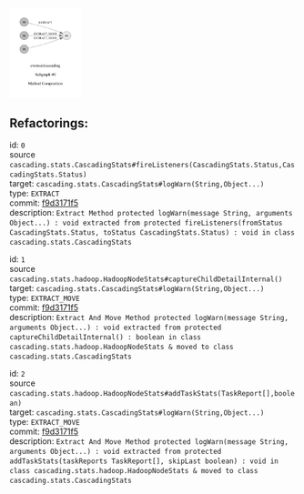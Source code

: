 <img src=subgraph_atomic_0.svg width=25%>

## Refactorings:

id: `0`\
source `cascading.stats.CascadingStats#fireListeners(CascadingStats.Status,CascadingStats.Status)`\
target: `cascading.stats.CascadingStats#logWarn(String,Object...)`\
type: `EXTRACT`\
commit: [f9d3171f5](https://github.com/cwensel/cascading/commit/f9d3171f5020da5c359cdda28ef05172e858c464)\
description: `Extract Method protected logWarn(message String, arguments Object...) : void extracted from protected fireListeners(fromStatus CascadingStats.Status, toStatus CascadingStats.Status) : void in class cascading.stats.CascadingStats`

id: `1`\
source `cascading.stats.hadoop.HadoopNodeStats#captureChildDetailInternal()`\
target: `cascading.stats.CascadingStats#logWarn(String,Object...)`\
type: `EXTRACT_MOVE`\
commit: [f9d3171f5](https://github.com/cwensel/cascading/commit/f9d3171f5020da5c359cdda28ef05172e858c464)\
description: `Extract And Move Method protected logWarn(message String, arguments Object...) : void extracted from protected captureChildDetailInternal() : boolean in class cascading.stats.hadoop.HadoopNodeStats & moved to class cascading.stats.CascadingStats`

id: `2`\
source `cascading.stats.hadoop.HadoopNodeStats#addTaskStats(TaskReport[],boolean)`\
target: `cascading.stats.CascadingStats#logWarn(String,Object...)`\
type: `EXTRACT_MOVE`\
commit: [f9d3171f5](https://github.com/cwensel/cascading/commit/f9d3171f5020da5c359cdda28ef05172e858c464)\
description: `Extract And Move Method protected logWarn(message String, arguments Object...) : void extracted from protected addTaskStats(taskReports TaskReport[], skipLast boolean) : void in class cascading.stats.hadoop.HadoopNodeStats & moved to class cascading.stats.CascadingStats`

